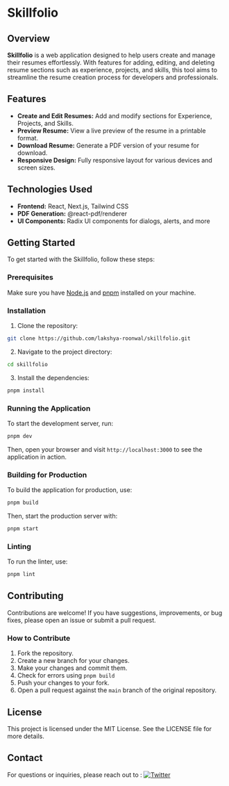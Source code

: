 # Skillfolio

## Overview

**Skillfolio** is a web application designed to help users create and manage their resumes effortlessly. With features for adding, editing, and deleting resume sections such as experience, projects, and skills, this tool aims to streamline the resume creation process for developers and professionals.

## Features

- **Create and Edit Resumes:** Add and modify sections for Experience, Projects, and Skills.
- **Preview Resume:** View a live preview of the resume in a printable format.
- **Download Resume:** Generate a PDF version of your resume for download.
- **Responsive Design:** Fully responsive layout for various devices and screen sizes.

## Technologies Used

- **Frontend:** React, Next.js, Tailwind CSS
- **PDF Generation:** @react-pdf/renderer
- **UI Components:** Radix UI components for dialogs, alerts, and more

## Getting Started

To get started with the Skillfolio, follow these steps:

### Prerequisites

Make sure you have [Node.js](https://nodejs.org/) and [pnpm](https://pnpm.io/) installed on your machine.

### Installation

1. Clone the repository:
    
```bash
git clone https://github.com/lakshya-roonwal/skillfolio.git
```
    
2. Navigate to the project directory:
    
```bash
cd skillfolio
```
    
3. Install the dependencies:
    
```bash 
pnpm install
```
    

### Running the Application

To start the development server, run:

```bash
pnpm dev
```

Then, open your browser and visit `http://localhost:3000` to see the application in action.

### Building for Production

To build the application for production, use:

```bash
pnpm build
```

Then, start the production server with:

```bash
pnpm start
```

### Linting

To run the linter, use:

```bash
pnpm lint
```

## Contributing

Contributions are welcome! If you have suggestions, improvements, or bug fixes, please open an issue or submit a pull request.

### How to Contribute

1. Fork the repository.
2. Create a new branch for your changes.
3. Make your changes and commit them.
4. Check for errors using ```pnpm build```
4. Push your changes to your fork.
5. Open a pull request against the `main` branch of the original repository.

## License

This project is licensed under the MIT License. See the LICENSE file for more details.

## Contact

For questions or inquiries, please reach out to :
[![Twitter](https://img.shields.io/badge/lakshyaroonwal-black?logo=X&logoColor=white&style=for-the-badge)](https://x.com/lakshyaroonwal)
